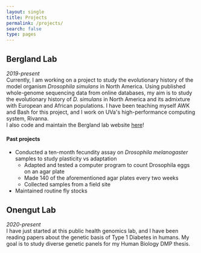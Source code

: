 ```yaml
---
layout: single
title: Projects
permalink: /projects/
search: false
type: pages
---
```

## Bergland Lab
*2019-present* <br>
Currently, I am working on a project to study the evolutionary history of the model organism *Drosophila simulans* in North America. Using published whole-genome sequencing data from online databases, my aim is to study the evolutionary history of *D. simulans* in North America and its admixture with European and African populations. I have been teaching myself AWK and Bash for this project, and I work on UVa's high-performance computing system, Rivanna. <br>
I also code and maintain the Bergland lab website <a href="bergland-lab.org">here</a>!

#### Past projects
* Conducted a ten-month fecundity assay on *Drosophila melanogaster* samples to study plasticity vs adaptation
  - Adapted and tested a computer program to count Drosophila eggs on an agar plate
  - Made 140 of the aforementioned agar plates every two weeks
  - Collected samples from a field site
* Maintained routine fly stocks


## Onengut Lab
*2020-present* <br>
I have just started at this public health genomics lab, and I have been reading papers about the genetic basis of Type 1 Diabetes in humans. My goal is to study diverse genetic panels for my Human Biology DMP thesis.
